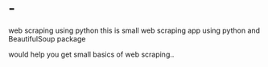# -
web scraping using python
this is small web scraping app using python and BeautifulSoup package

would help you get small basics of web scraping..
